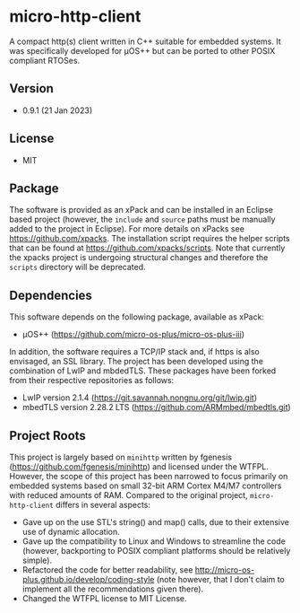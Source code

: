 # micro-http-client
A compact http(s) client written in C++ suitable for embedded systems. It was specifically developed for µOS++ but can be ported to other POSIX compliant RTOSes.

## Version
* 0.9.1 (21 Jan 2023)

## License
* MIT

## Package
The software is provided as an xPack and can be installed in an Eclipse based project (however, the `include` and `source` paths must be manually added to the project in Eclipse). For more details on xPacks see https://github.com/xpacks. The installation script requires the helper scripts that can be found at https://github.com/xpacks/scripts. Note that currently the xpacks project is undergoing structural changes and therefore the `scripts` directory will be deprecated.

## Dependencies
This software depends on the following package, available as xPack:
* µOS++ (https://github.com/micro-os-plus/micro-os-plus-iii)

In addition, the software requires a TCP/IP stack and, if https is also envisaged, an SSL library. The project has been developed using the combination of LwIP and mbdedTLS. These packages have been forked from their respective repositories as follows:

* LwIP version 2.1.4 (https://git.savannah.nongnu.org/git/lwip.git)
* mbedTLS version 2.28.2 LTS (https://github.com/ARMmbed/mbedtls.git)

## Project Roots
This project is largely based on `minihttp` written by fgenesis (https://github.com/fgenesis/minihttp) and licensed under the WTFPL. However, the scope of this project has been narrowed to focus primarily on embedded systems based on small 32-bit ARM Cortex M4/M7 controllers with reduced amounts of RAM. Compared to the original project, `micro-http-client` differs in several aspects:
* Gave up on the use STL's string() and map() calls, due to their extensive use of dynamic allocation.
* Gave up the compatibility to Linux and Windows to streamline the code (however, backporting to POSIX compliant platforms should be relatively simple).
* Refactored the code for better readability, see http://micro-os-plus.github.io/develop/coding-style (note however, that I don't claim to implement all the recommendations given there).
* Changed the WTFPL license to MIT License.
